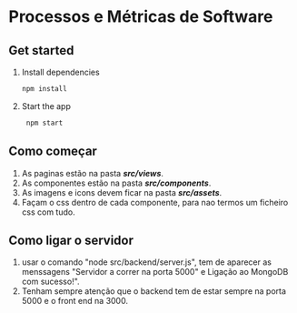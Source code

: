 # Processos e Métricas de Software

## Get started
1. Install dependencies
   ```bash
   npm install
   ```
2. Start the app
   ```bash
    npm start
   ```

## Como começar

1. As paginas estão na pasta ***src/views***.
2. As componentes estão na pasta ***src/components***.
3. As imagens e icons devem ficar na pasta ***src/assets***.
4. Façam o css dentro de cada componente, para nao termos um ficheiro css com tudo. 

## Como ligar o servidor

1. usar o comando "node src/backend/server.js", tem de aparecer as menssagens "Servidor a correr na porta 5000" e Ligação ao MongoDB com sucesso!". 
2. Tenham sempre atenção que o backend tem de estar sempre na porta 5000 e o front end na 3000.
